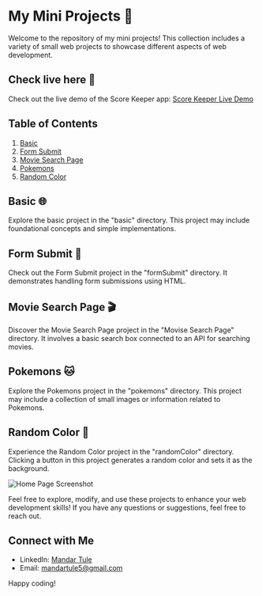 # My Mini Projects 🚀

Welcome to the repository of my mini projects! This collection includes a variety of small web projects to showcase different aspects of web development.

## Check live here 🚀

Check out the live demo of the Score Keeper app: [Score Keeper Live Demo](https://mandartule.github.io/Basic-JS-projects/)

## Table of Contents
1. [Basic](#basic)
2. [Form Submit](#form-submit)
3. [Movie Search Page](#movie-search-page)
4. [Pokemons](#pokemons)
5. [Random Color](#random-color)

## Basic 🌐
Explore the basic project in the "basic" directory. This project may include foundational concepts and simple implementations.

## Form Submit 📝
Check out the Form Submit project in the "formSubmit" directory. It demonstrates handling form submissions using HTML.

## Movie Search Page 🎬
Discover the Movie Search Page project in the "Movise Search Page" directory. It involves a basic search box connected to an API for searching movies.

## Pokemons 🐱
Explore the Pokemons project in the "pokemons" directory. This project may include a collection of small images or information related to Pokemons.

## Random Color 🌈
Experience the Random Color project in the "randomColor" directory. Clicking a button in this project generates a random color and sets it as the background.

![Home Page Screenshot](https://github.com/mandartule/Basic-JS-projects/assets/105853152/d074e61b-0d49-4a5d-b98f-8deb4be6b99d)
 <!-- Replace "screenshot.png" with the actual filename and extension of your screenshot -->

Feel free to explore, modify, and use these projects to enhance your web development skills! If you have any questions or suggestions, feel free to reach out.

## Connect with Me
- LinkedIn: [Mandar Tule](https://www.linkedin.com/in/mandartule)
- Email: [mandartule5@gmail.com](mailto:mandartule5@gmail.com)

Happy coding!
